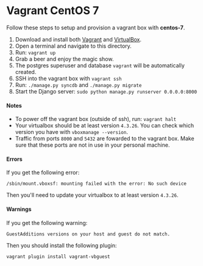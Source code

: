 # Vagrant CentOS 7

Follow these steps to setup and provision a vagrant box with **centos-7**.

1. Download and install both [Vagrant](http://www.vagrantup.com/downloads)
and [VirtualBox](https://www.virtualbox.org/wiki/Downloads).
2. Open a terminal and navigate to this directory.
3. Run: `vagrant up`
4. Grab a beer and enjoy the magic show.
5. The postgres superuser and database `vagrant` will be automatically created.
6. SSH into the vagrant box with `vagrant ssh`
7. Run: `./manage.py syncdb` and `./manage.py migrate`
8. Start the Django server: `sudo python manage.py runserver 0.0.0.0:8000`


#### Notes
- To power off the vagrant box (outside of ssh), run: `vagrant halt`
- Your virtualbox should be at least version `4.3.26`.
You can check which version you have with `vboxmanage --version`.
- Traffic from ports `8000` and `5432` are fowarded to the vagrant box.
Make sure that these ports are not in use in your personal machine.


#### Errors
If you get the following error:

`/sbin/mount.vboxsf: mounting failed with the error: No such device`

Then you'll need to update your virtualbox to at least version `4.3.26`.

#### Warnings
If you get the following warning:

`GuestAdditions versions on your host and guest do not match.`

Then you should install the following plugin:

`vagrant plugin install vagrant-vbguest`
